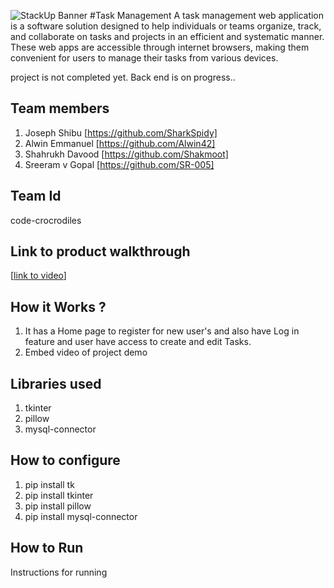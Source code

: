 ![StackUp Banner]([https://tinkerhub.frappe.cloud/files/stackup%20banner.jpeg])
#Task Management 
A task management web application is a software solution designed to help individuals or teams organize, track, and collaborate on tasks and projects in an efficient and systematic manner. These web apps are accessible through internet browsers, making them convenient for users to manage their tasks from various devices. 

project is not completed yet. 
Back end is on progress..


## Team members
1. Joseph Shibu [https://github.com/SharkSpidy]
2. Alwin Emmanuel [https://github.com/Alwin42]
3. Shahrukh Davood [https://github.com/Shakmoot]
4. Sreeram v Gopal [https://github.com/SR-005]
## Team Id
code-crocrodiles
## Link to product walkthrough
[[link to video]()]
## How it Works ?
1. It has a Home page to register for new user's and also have Log in feature and user have access to create and edit Tasks. 
2. Embed video of project demo
## Libraries used
1. tkinter
2. pillow
3. mysql-connector
## How to configure
1. pip install tk
2. pip install tkinter
3. pip install pillow
4. pip install mysql-connector
## How to Run
Instructions for running
